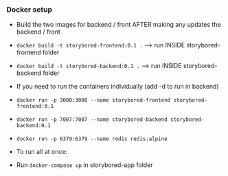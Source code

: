 ### Docker setup

- Build the two images for backend / front AFTER making any updates the backend / front
- ```docker build -t storybored-frontend:0.1 .```  --> run INSIDE storybored-frontend folder
- ```docker build -t storybored-backend:0.1 .```   --> run INSIDE storybored-backend folder

- If you need to run the containers individually  (add -d to run in backend)
- ```docker run -p 3000:3000 --name storybored-frontend storybored-frontend:0.1```
- ```docker run -p 7007:7007 --name storybored-backend storybored-backend:0.1```
- ```docker run -p 6379:6379 --name redis redis:alpine```

- To run all at once:
- Run ```docker-compose up``` in storybored-app folder 
